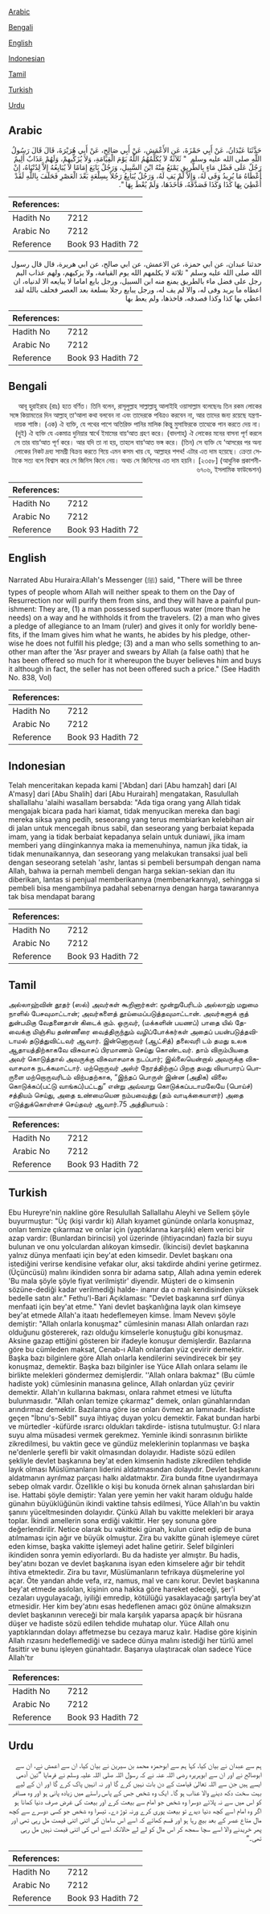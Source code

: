 [Arabic](#arabic)

[Bengali](#bengali)

[English](#english)

[Indonesian](#indonesian)

[Tamil](#tamil)

[Turkish](#turkish)

[Urdu](#urdu)

## Arabic


<div dir="rtl" lang="ar" style={{fontSize:'larger',backgroundColor:'#f8f9fa',padding:20}}>
حَدَّثَنَا عَبْدَانُ، عَنْ أَبِي حَمْزَةَ، عَنِ الأَعْمَشِ، عَنْ أَبِي صَالِحٍ، عَنْ أَبِي هُرَيْرَةَ، قَالَ قَالَ رَسُولُ اللَّهِ صلى الله عليه وسلم ‏ "‏ ثَلاَثَةٌ لاَ يُكَلِّمُهُمُ اللَّهُ يَوْمَ الْقِيَامَةِ، وَلاَ يُزَكِّيهِمْ، وَلَهُمْ عَذَابٌ أَلِيمٌ رَجُلٌ عَلَى فَضْلِ مَاءٍ بِالطَّرِيقِ يَمْنَعُ مِنْهُ ابْنَ السَّبِيلِ، وَرَجُلٌ بَايَعَ إِمَامًا لاَ يُبَايِعُهُ إِلاَّ لِدُنْيَاهُ، إِنْ أَعْطَاهُ مَا يُرِيدُ وَفَى لَهُ، وَإِلاَّ لَمْ يَفِ لَهُ، وَرَجُلٌ يُبَايِعُ رَجُلاً بِسِلْعَةٍ بَعْدَ الْعَصْرِ فَحَلَفَ بِاللَّهِ لَقَدْ أُعْطِيَ بِهَا كَذَا وَكَذَا فَصَدَّقَهُ، فَأَخَذَهَا، وَلَمْ يُعْطَ بِهَا ‏"‏‏.‏
</div>
<div style={{backgroundColor:'#f8f9fa',padding:20, marginBottom: 10}}><table> <thead> <tr> <th>References:</th> <th></th> </tr> </thead> <tbody><tr><td>Hadith No</td><td>7212</td></tr><tr><td>Arabic No</td><td>7212</td></tr><tr><td>Reference</td><td>Book 93 Hadith 72</td></tr></tbody></table></div>


<div dir="rtl" lang="ar" style={{fontSize:'larger',backgroundColor:'#f8f9fa',padding:20}}>
حدثنا عبدان، عن ابي حمزة، عن الاعمش، عن ابي صالح، عن ابي هريرة، قال قال رسول الله صلى الله عليه وسلم " ثلاثة لا يكلمهم الله يوم القيامة، ولا يزكيهم، ولهم عذاب اليم رجل على فضل ماء بالطريق يمنع منه ابن السبيل، ورجل بايع اماما لا يبايعه الا لدنياه، ان اعطاه ما يريد وفى له، والا لم يف له، ورجل يبايع رجلا بسلعة بعد العصر فحلف بالله لقد اعطي بها كذا وكذا فصدقه، فاخذها، ولم يعط بها
</div>
<div style={{backgroundColor:'#f8f9fa',padding:20, marginBottom: 10}}><table> <thead> <tr> <th>References:</th> <th></th> </tr> </thead> <tbody><tr><td>Hadith No</td><td>7212</td></tr><tr><td>Arabic No</td><td>7212</td></tr><tr><td>Reference</td><td>Book 93 Hadith 72</td></tr></tbody></table></div>

## Bengali


<div dir="rtl" lang="bn" style={{fontSize:'larger',backgroundColor:'#f8f9fa',padding:20}}>
আবূ হুরাইরাহ (রাঃ) হতে বর্ণিত। তিনি বলেন, রাসূলুল্লাহ সাল্লাল্লাহু আলাইহি ওয়াসাল্লাম বলেছেনঃ তিন রকম লোকের সঙ্গে কিয়ামতের দিন আল্লাহ্ তা‘আলা কথা বলবেন না এবং তাদেরকে পবিত্রও করবেন না, আর তাদের জন্য রয়েছে যন্ত্রণাদায়ক শাস্তি। (এক) ঐ ব্যক্তি, যে পথের পাশে অতিরিক্ত পানির মালিক কিন্তু মুসাফিরকে তাত্থেকে পান করতে দেয় না। (দুই) ঐ ব্যক্তি যে একমাত্র দুনিয়ার স্বার্থে ইমামের বায়‘আত গ্রহণ করে। (বাদশাহ্) ঐ লোকের মনের বাসনা পূর্ণ করলে সে তার বায়‘আত পূর্ণ করে। আর যদি তা না হয়, তাহলে বায়‘আত ভঙ্গ করে। (তিন) সে ব্যক্তি যে ‘আসরের পর অন্য লোকের নিকট দ্রব্য সামগ্রী বিক্রয় করতে গিয়ে এমন কসম খায় যে, আল্লাহর শপথ! এটার এত দাম হয়েছে। ক্রেতা সেটাকে সত্য বলে বিশ্বাস করে সে জিনিস কিনে নেয়। অথচ সে জিনিসের এত দাম হয়নি। [২৩৫৮] (আধুনিক প্রকাশনী- ৬৭০৬, ইসলামিক ফাউন্ডেশন)
</div>
<div style={{backgroundColor:'#f8f9fa',padding:20, marginBottom: 10}}><table> <thead> <tr> <th>References:</th> <th></th> </tr> </thead> <tbody><tr><td>Hadith No</td><td>7212</td></tr><tr><td>Arabic No</td><td>7212</td></tr><tr><td>Reference</td><td>Book 93 Hadith 72</td></tr></tbody></table></div>

## English


<div dir="ltr" lang="en" style={{fontSize:'larger',backgroundColor:'#f8f9fa',padding:20}}>
Narrated Abu Huraira:Allah's Messenger (ﷺ) said, "There will be three types of people whom Allah will neither speak to them on the Day of Resurrection nor will purify them from sins, and they will have a painful punishment: They are, (1) a man possessed superfluous water (more than he needs) on a way and he withholds it from the travelers. (2) a man who gives a pledge of allegiance to an Imam (ruler) and gives it only for worldly benefits, if the Imam gives him what he wants, he abides by his pledge, otherwise he does not fulfill his pledge; (3) and a man who sells something to another man after the 'Asr prayer and swears by Allah (a false oath) that he has been offered so much for it whereupon the buyer believes him and buys it although in fact, the seller has not been offered such a price." (See Hadith No. 838, Vol)
</div>
<div style={{backgroundColor:'#f8f9fa',padding:20, marginBottom: 10}}><table> <thead> <tr> <th>References:</th> <th></th> </tr> </thead> <tbody><tr><td>Hadith No</td><td>7212</td></tr><tr><td>Arabic No</td><td>7212</td></tr><tr><td>Reference</td><td>Book 93 Hadith 72</td></tr></tbody></table></div>

## Indonesian


<div dir="ltr" lang="id" style={{fontSize:'larger',backgroundColor:'#f8f9fa',padding:20}}>
Telah menceritakan kepada kami ['Abdan] dari [Abu hamzah] dari [Al A'masy] dari [Abu Shalih] dari [Abu Hurairah] mengatakan, Rasulullah shallallahu 'alaihi wasallam bersabda: "Ada tiga orang yang Allah tidak mengajak bicara pada hari kiamat, tidak menyucikan mereka dan bagi mereka siksa yang pedih, seseorang yang terus membiarkan kelebihan air di jalan untuk mencegah ibnus sabil, dan seseorang yang berbaiat kepada imam, yang ia tidak berbaiat kepadanya selain untuk duniawi, jika imam memberi yang diinginkannya maka ia memenuhinya, namun jika tidak, ia tidak menunaikannya, dan seseorang yang melakukan transaksi jual beli dengan seseorang setelah 'ashr, lantas si pembeli bersumpah dengan nama Allah, bahwa ia pernah membeli dengan harga sekian-sekian dan itu diberikan, lantas si penjual memberikannya (membenarkannya), sehingga si pembeli bisa mengambilnya padahal sebenarnya dengan harga tawarannya tak bisa mendapat barang
</div>
<div style={{backgroundColor:'#f8f9fa',padding:20, marginBottom: 10}}><table> <thead> <tr> <th>References:</th> <th></th> </tr> </thead> <tbody><tr><td>Hadith No</td><td>7212</td></tr><tr><td>Arabic No</td><td>7212</td></tr><tr><td>Reference</td><td>Book 93 Hadith 72</td></tr></tbody></table></div>

## Tamil


<div dir="ltr" lang="ta" style={{fontSize:'larger',backgroundColor:'#f8f9fa',padding:20}}>
அல்லாஹ்வின் தூதர் (ஸல்) அவர்கள் கூறினார்கள்: மூன்றுபேரிடம் அல்லாஹ் மறுமை நாளில் பேசவுமாட்டான்; அவர்களைத் தூய்மைப்படுத்தவுமாட்டான். அவர்களுக் குத் துன்பமிகு வேதனைதான் கிடைக் கும். ஒருவர், (மக்களின் பயணப்) பாதை யில் தேவைக்கு மிஞ்சிய தண்ணீரை வைத்திருந்தும் வழிப்போக்கர்கள் அதைப் பயன்படுத்தவிடாமல் தடுத்துவிட்டவர் ஆவார். இன்னொருவர் (ஆட்சித்) தலைவரி டம் தமது உலக ஆதாயத்திற்காகவே விசுவாசப் பிரமாணம் செய்து கொண்டவர். தாம் விரும்பியதை அவர் கொடுத்தால் அவருக்கு விசுவாசமாக நடப்பார்; இல்லையென்றால் அவருக்கு விசுவாசமாக நடக்கமாட்டார். மற்றொருவர் அஸ்ர் நேரத்திற்குப் பிறகு தமது வியாபாரப் பொருளை மற்றொருவரிடம் விற்பதற்காக, “இந்தப் பொருள் இன்ன (அதிக) விலை கொடுக்கப்(பட்டு வாங்கப்)பட்டது” என்று அவ்வாறு கொடுக்கப்படாமலேயே (பொய்ச்) சத்தியம் செய்து, அதை உண்மையென நம்பவைத்து (தம் வாடிக்கையாளர்) அதை எடுத்துக்கொள்ளச் செய்தவர் ஆவார்.75 அத்தியாயம் :
</div>
<div style={{backgroundColor:'#f8f9fa',padding:20, marginBottom: 10}}><table> <thead> <tr> <th>References:</th> <th></th> </tr> </thead> <tbody><tr><td>Hadith No</td><td>7212</td></tr><tr><td>Arabic No</td><td>7212</td></tr><tr><td>Reference</td><td>Book 93 Hadith 72</td></tr></tbody></table></div>

## Turkish


<div dir="ltr" lang="tr" style={{fontSize:'larger',backgroundColor:'#f8f9fa',padding:20}}>
Ebu Hureyre'nin nakline göre Resulullah Sallallahu Aleyhi ve Sellem şöyle buyurmuştur: "Üç (kişi vardır ki) Allah kıyamet gününde onlarla konuşmaz, onları temize çıkarmaz ve onlar için (yaptıklarına karşılık) elem verici bir azap vardır: (Bunlardan birincisi) yol üzerinde (ihtiyacından) fazla bir suyu bulunan ve onu yolculardan alıkoyan kimsedir. (İkincisi) devlet başkanına yalnız dünya menfaati için bey'at eden kimsedir. Devlet başkanı ona istediğini verirse kendisine vefakar olur, aksi takdirde ahdini yerine getirmez. (Üçüncüsü) malını ikindiden sonra bir adama satıp, Allah adına yemin ederek 'Bu mala şöyle şöyle fiyat verilmiştir' diyendir. Müşteri de o kimsenin sözüne-dediği kadar verilmediği halde- inanır da o malı kendisinden yüksek bedelle satın alır." Fethu'l-Bari Açıklaması: "Devlet başkanına sırf dünya menfaati için bey'at etme." Yani devlet başkanlığına layık olan kimseye bey'at etmede Allah'a itaatı hedeflemeyen kimse. İmam Nevevı şöyle demiştir: "Allah onlarla konuşmaz" cümlesinin manası Allah onlardan razı olduğunu göstererek, razı olduğu kimselerle konuştuğu gibi konuşmaz. Aksine gazap ettiğini gösteren bir ifadeyle konuşur demişlerdir. Bazılarına göre bu cümleden maksat, Cenab-ı Allah onlardan yüz çevirir demektir. Başka bazı bilginlere göre Allah onlarla kendilerini sevindirecek bir şey konuşmaz, demektir. Başka bazı bilginler ise Yüce Allah onlara selamı ile birlikte melekleri göndermez demişlerdir. ''Allah onlara bakmaz" (Bu cümle hadiste yok) cümlesinin manasına gelince, Allah onlardan yüz çevirir demektir. Allah'ın kullarına bakması, onlara rahmet etmesi ve lütufta bulunmasıdır. "Allah onları temize çıkarmaz" demek, onları günahlarından arındırmaz demektir. Bazılarına göre ise onları övmez an lamınadır. Hadiste geçen "İbnu's-Sebll" suya ihtiyaç duyan yolcu demektir. Fakat bundan harbi ve mürtedler -küfürde ısrarcı oldukları takdirde- istisna tutulmuştur. G:l nlara suyu alma müsadesi vermek gerekmez. Yeminle ikindi sonrasının birlikte zikredilmesi, bu vaktin gece ve gündüz meleklerinin toplanması ve başka ne'denlerle şerefli bir vakit olmasından dolayıdır. Hadiste sözü edilen şekliyle devlet başkanına bey'at eden kimsenin hadiste zikredilen tehdide layık olması Müslümanların liderini aldatmasından dolayıdır. Devlet başkanını aldatmanın ayrılmaz parçası halkı aldatmaktır. Zira bunda fitne uyandırmaya sebep olmak vardır. Özellikle o kişi bu konuda örnek alınan şahıslardan biri ise. Hattabi şöyle demiştir: Yalan yere yemin her vakit haram olduğu halde günahın büyüklüğünün ikindi vaktine tahsis edilmesi, Yüce Allah'ın bu vaktin şanını yüceltmesinden dolayıdır. Çünkü Allah bu vakitte melekleri bir araya toplar. İkindi amellerin sona erdiği vakittir. Her şey sonuna göre değerlendirilir. Netice olarak bu vakitteki günah, kulun cüret edip de buna atılmaması için ağır ve büyük olmuştur. Zira bu vakitte günah işlemeye cüret eden kimse, başka vakitte işlemeyi adet haline getirir. Selef bilginleri ikindiden sonra yemin ediyorlardı. Bu da hadiste yer almıştır. Bu hadis, bey'atını bozan ve devlet başkanına isyan eden kimselere ağır bir tehdit ihtiva etmektedir. Zira bu tavır, Müslümanların tefrikaya düşmelerine yol açar. Öte yandan ahde vefa, ırz, namus, mal ve canı korur. Devlet başkanına bey'at etmede asılolan, kişinin ona hakka göre hareket edeceği, şer'i cezaları uygulayacağı, iyiliği emredip, kötülüğü yasaklayacağı şartıyla bey'at etmesidir. Her kim bey'atını esas hedeflenen amacı göz önüne almaksızın devlet başkanının vereceği bir mala karşılık yaparsa apaçık bir hüsrana düşer ve hadiste sözü edilen tehdide muhatap olur. Yüce Allah onu yaptıklarından dolayı affetmezse bu cezaya maruz kalır. Hadise göre kişinin Allah rızasını hedeflemediği ve sadece dünya malını istediği her türlü amel fasittir ve bunu işleyen günahtadır. Başarıya ulaştıracak olan sadece Yüce Allah'tır
</div>
<div style={{backgroundColor:'#f8f9fa',padding:20, marginBottom: 10}}><table> <thead> <tr> <th>References:</th> <th></th> </tr> </thead> <tbody><tr><td>Hadith No</td><td>7212</td></tr><tr><td>Arabic No</td><td>7212</td></tr><tr><td>Reference</td><td>Book 93 Hadith 72</td></tr></tbody></table></div>

## Urdu


<div dir="rtl" lang="ur" style={{fontSize:'larger',backgroundColor:'#f8f9fa',padding:20}}>
ہم سے عبدان نے بیان کیا، کہا ہم سے ابوحمزہ محمد بن سیرین نے بیان کیا، ان سے اعمش نے، ان سے ابوصالح نے اور ان سے ابوہریرہ رضی اللہ عنہ نے کہ رسول اللہ صلی اللہ علیہ وسلم نے فرمایا ”تین آدمی ایسے ہیں جن سے اللہ تعالیٰ قیامت کے دن بات نہیں کرے گا اور نہ انہیں پاک کرے گا اور ان کے لیے بہت سخت دکھ دینے والا عذاب ہو گا۔ ایک وہ شخص جس کے پاس راستے میں زیادہ پانی ہو اور وہ مسافر کو اس میں سے نہ پلائے دوسرا وہ شخص جو امام سے بیعت کرے اور بیعت کی غرض صرف دنیا کمانا ہو اگر وہ امام اسے کچھ دنیا دیدے تو بیعت پوری کرے ورنہ توڑ دے۔ تیسرا وہ شخص جو کسی دوسرے سے کچھ مال متاع عصر کے بعد بیچ رہا ہو اور قسم کھائے کہ اسے اس سامان کی اتنی اتنی قیمت مل رہی تھی اور پھر خریدنے والا اسے سچا سمجھ کر اس مال کو لے لے حالانکہ اسے اس کی اتنی قیمت نہیں مل رہی تھی۔“
</div>
<div style={{backgroundColor:'#f8f9fa',padding:20, marginBottom: 10}}><table> <thead> <tr> <th>References:</th> <th></th> </tr> </thead> <tbody><tr><td>Hadith No</td><td>7212</td></tr><tr><td>Arabic No</td><td>7212</td></tr><tr><td>Reference</td><td>Book 93 Hadith 72</td></tr></tbody></table></div>
